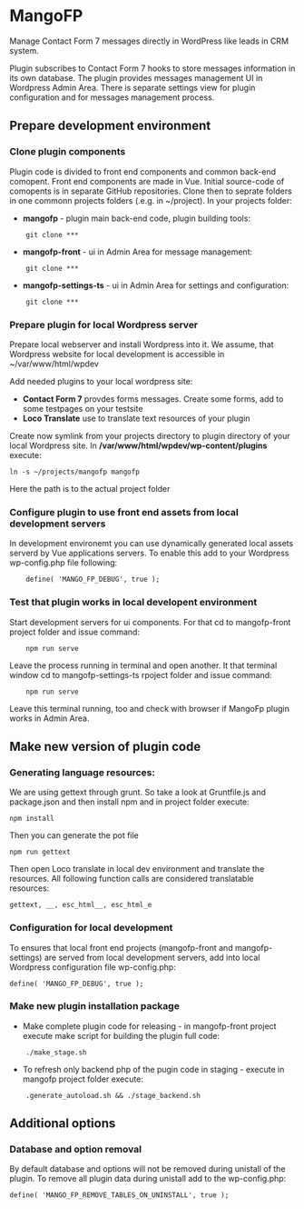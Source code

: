 # MangoFP
Manage Contact Form 7 messages directly in WordPress like leads in CRM system.

Plugin subscribes to Contact Form 7 hooks to store messages information in its own database. The plugin provides messages management UI in Wordpress Admin Area. There is separate settings view for plugin configuration and for messages management process.

## Prepare development environment
### Clone plugin components
Plugin code is divided to front end components and common back-end comopent. Front end components are made in Vue. Initial source-code of comopents is in separate GitHub repositories. Clone then to seprate folders in one commonn projects folders (.e.g. in ~/project). In your projects folder: 
* **mangofp** - plugin main back-end code, plugin building tools:
```
	git clone ***
```
* **mangofp-front** - ui in Admin Area for message management:
```
	git clone ***
```
* **mangofp-settings-ts** - ui in Admin Area for settings and configuration:
```
	git clone ***
```

### Prepare plugin for local Wordpress server
Prepare local webserver and install Wordpress into it. We assume, that Wordpress website for local development is accessible in  ~/var/www/html/wpdev

Add needed plugins to your local wordpress site:
* **Contact Form 7** provdes forms messages. Create some forms, add to some testpages on your testsite
* **Loco Translate** use to translate text resources of your plugin

Create now symlink from your projects directory to plugin directory of your local Wordpress site.
In **/var/www/html/wpdev/wp-content/plugins** execute:
```
ln -s ~/projects/mangofp mangofp
```
Here the path is to the actual project folder

### Configure plugin to use front end assets from local development servers
In development environemt you can use dynamically generated local assets serverd by Vue applications servers. To enable this add to your Wordpress wp-config.php file following:
```
	define( 'MANGO_FP_DEBUG', true );
```

### Test that plugin works in local developent environment
Start development servers for ui components. For that cd to mangofp-front project folder and issue command:
```
	npm run serve
```
Leave the process running in terminal and open another. It that terminal window cd to mangofp-settings-ts rpoject folder and issue command:
```
	npm run serve
```
Leave this terminal running, too and check with browser if MangoFp plugin works in Admin Area.

## Make new version of plugin code

### Generating language resources:
We are using gettext through grunt. So take a look at Gruntfile.js and package.json and then install npm and in project folder execute:

```
npm install
```
Then you can generate the pot file

```
npm run gettext
```

Then open Loco translate in local dev environment and translate the resources. All following function calls are considered translatable resources:
```
gettext, __, esc_html__, esc_html_e
```

### Configuration for local development
To ensures that local front end projects (mangofp-front and mangofp-settings) are served from local development servers, add into local Wordpress configuration file wp-config.php:

	define( 'MANGO_FP_DEBUG', true );

### Make new plugin installation package
* Make complete plugin code for releasing - in mangofp-front project execute make script for building the plugin full code:
```
	./make_stage.sh
```

* To refresh only backend php of the pugin code in staging - execute in mangofp project folder execute:
```
	.generate_autoload.sh && ./stage_backend.sh
```

## Additional options 

### Database and option removal
By default database and options will not be removed during unistall of the plugin. To remove all plugin data during unistall add to the wp-config.php:

	define( 'MANGO_FP_REMOVE_TABLES_ON_UNINSTALL', true );

